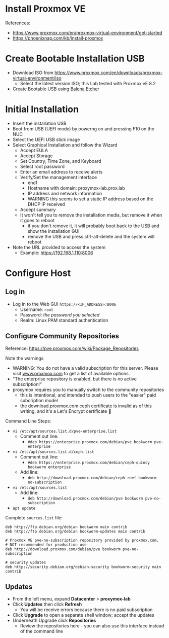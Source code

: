 # Install Proxmox VE
References:
- https://www.proxmox.com/en/proxmox-virtual-environment/get-started
- https://phoenixnap.com/kb/install-proxmox

# Create Bootable Installation USB
- Download ISO from https://www.proxmox.com/en/downloads/proxmox-virtual-environment/iso
  - Select the latest version ISO; this Lab tested with Proxmox vE 8.2
- Create Bootable USB using [Balena Etcher](https://etcher.balena.io/)

# Initial Installation
- Insert the installation USB
- Boot from USB (UEFI mode) by powerng on and pressing F10 on the NUC
- Select the UEFI USB stick image
- Select Graphical Installation and follow the Wizard
  - Accept EULA
  - Accept Storage
  - Set Country, Time Zone, and Keyboard
  - Select root password
  - Enter an email address to receive alerts
  - Verify/Set the management interface
    - eno1
    - Hostname with domain: proxymox-lab.prox.lab
    - IP address and network information
    - WARNING this seems to set a static IP address based on the DHCP IP received
  - Accept summary
  - It won't tell you to remove the installation media, but remove it when it goes to reboot
    - if you don't remove it, it will probably boot back to the USB and show the installation GUI
    - remove the USB and press ctrl-alt-delete and the system will reboot
- Note the URL provided to access the system
  - Example: https://192.168.1.110:8006

# Configure Host
## Log in
- Log in to the Web GUI `https://<IP_ADDRESS>:8006`
  - Username: `root`
  - Password: *the password you selected*
  - Realm: Linux PAM standard authentication

## Configure Community Repositories
Reference: https://pve.proxmox.com/wiki/Package_Repositories

Note the warnings
- WARNING: You do not have a valid subscription for this server. Please visit www.proxmox.com to get a list of available options.
- "The enterprise repository is enabled, but there is no active subscription!"
- proxymox requires you to manually switch to the community repositories
  - this is intentional, and intended to push users to the "easier" paid subcription model
  - the download.proxmox.com ceph certificate is invalid as of this writing, and it's a Let's Encrypt certificate 🤔

Command Line Steps:
- `vi /etc/apt/sources.list.d/pve-enterprise.list`
  - Comment out line:
    - `#deb https://enterprise.proxmox.com/debian/pve bookworm pve-enterprise`
- `vi /etc/apt/sources.list.d/ceph.list`
  - Comment out line:
    - `#deb https://enterprise.proxmox.com/debian/ceph-quincy bookworm enterprise`
  - Add line:
    - `deb http://download.proxmox.com/debian/ceph-reef bookworm no-subscription`
- `vi /etc/apt/sources.list`
  - Add line:
    - `deb http://download.proxmox.com/debian/pve bookworm pve-no-subscription`
- `apt update`

Complete `sources.list` file:
~~~
deb http://ftp.debian.org/debian bookworm main contrib
deb http://ftp.debian.org/debian bookworm-updates main contrib

# Proxmox VE pve-no-subscription repository provided by proxmox.com,
# NOT recommended for production use
deb http://download.proxmox.com/debian/pve bookworm pve-no-subscription

# security updates
deb http://security.debian.org/debian-security bookworm-security main contrib
~~~

## Updates
- From the left menu, expand **Datacenter** > **proxymox-lab**
- Click **Updates** then click **Refresh**
  - You will be receive errors because there is no paid subscription
- Click **Upgrade** to open a separate shell window; accept the updates
- Underneath Upgrade click **Repositories**
  - Review the repositories here - you can also use this interface instead of the command line

